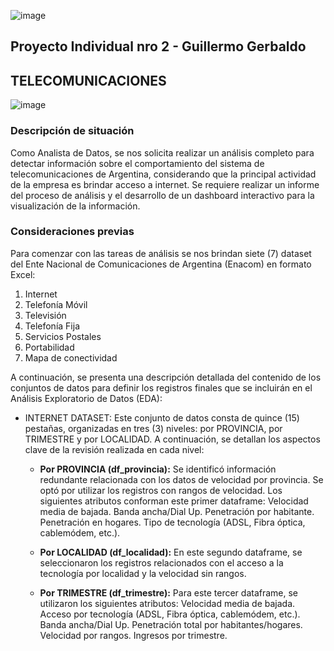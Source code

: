 ![image](https://github.com/user-attachments/assets/7d01830e-6d33-4dce-aa10-dd0168391332)


## Proyecto Individual nro 2 - Guillermo Gerbaldo



## TELECOMUNICACIONES

![image](https://github.com/user-attachments/assets/e6d45c51-1051-41ce-96ec-a9673e014142)


### Descripción de situación
Como Analista de Datos, se nos solicita realizar un análisis completo para detectar información sobre el comportamiento del sistema de telecomunicaciones
de Argentina, considerando que la principal actividad de la empresa es brindar acceso a internet. Se requiere realizar un informe del proceso de análisis
y el desarrollo de un dashboard interactivo para la visualización de la información.

### Consideraciones previas
Para comenzar con las tareas de análisis se nos brindan siete (7) dataset del Ente Nacional de Comunicaciones de Argentina (Enacom) en formato Excel:

1. Internet
2. Telefonía Móvil
3. Televisión
4. Telefonía Fija
5. Servicios Postales
6. Portabilidad
7. Mapa de conectividad

A continuación, se presenta una descripción detallada del contenido de los conjuntos de datos para definir los registros finales que se incluirán en el Análisis Exploratorio de Datos (EDA):

- INTERNET DATASET:
  Este conjunto de datos consta de quince (15) pestañas, organizadas en tres (3) niveles: por PROVINCIA, por TRIMESTRE y por LOCALIDAD. A continuación, se detallan los aspectos clave de la revisión realizada en cada nivel:
  
  - **Por PROVINCIA (df_provincia):** Se identificó información redundante relacionada con los datos de velocidad por provincia. Se optó por utilizar los registros con rangos de velocidad. Los siguientes atributos conforman este primer dataframe: Velocidad media de bajada.
      Banda ancha/Dial Up.
      Penetración por habitante.
      Penetración en hogares.
      Tipo de tecnología (ADSL, Fibra óptica, cablemódem, etc.).

  - **Por LOCALIDAD (df_localidad):** En este segundo dataframe, se seleccionaron los registros relacionados con el acceso a la tecnología por localidad y la velocidad sin rangos.
    
  - **Por TRIMESTRE (df_trimestre):** Para este tercer dataframe, se utilizaron los siguientes atributos:
      Velocidad media de bajada.
      Acceso por tecnología (ADSL, Fibra óptica, cablemódem, etc.).
      Banda ancha/Dial Up.
      Penetración total por habitantes/hogares.
      Velocidad por rangos.
      Ingresos por trimestre.
 


  

  
